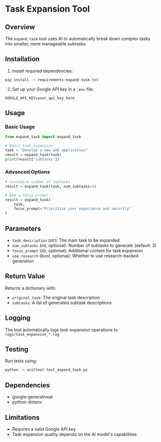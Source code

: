 # Task Expansion Tool

## Overview
The `expand_task` tool uses AI to automatically break down complex tasks into smaller, more manageable subtasks.

## Installation
1. Install required dependencies:
```bash
pip install -r requirements-expand-task.txt
```

2. Set up your Google API key in a `.env` file:
```
GOOGLE_API_KEY=your_api_key_here
```

## Usage

### Basic Usage
```python
from expand_task import expand_task

# Basic task expansion
task = "Develop a new web application"
result = expand_task(task)
print(result['subtasks'])
```

### Advanced Options
```python
# Customize number of subtasks
result = expand_task(task, num_subtasks=4)

# Add a focus prompt
result = expand_task(
    task, 
    focus_prompt="Prioritize user experience and security"
)
```

## Parameters
- `task_description` (str): The main task to be expanded
- `num_subtasks` (int, optional): Number of subtasks to generate (default: 3)
- `focus_prompt` (str, optional): Additional context for task expansion
- `use_research` (bool, optional): Whether to use research-backed generation

## Return Value
Returns a dictionary with:
- `original_task`: The original task description
- `subtasks`: A list of generated subtask descriptions

## Logging
The tool automatically logs task expansion operations to `logs/task_expansion_*.log`

## Testing
Run tests using:
```bash
python -m unittest test_expand_task.py
```

## Dependencies
- google-generativeai
- python-dotenv

## Limitations
- Requires a valid Google API key
- Task expansion quality depends on the AI model's capabilities